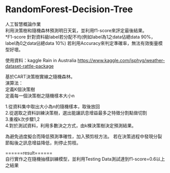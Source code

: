 # RandomForest-Decision-Tree

人工智慧概論作業  
利用決策樹和隨機森林預測明日天氣，並利用f1-score來評定最後結果。  
*F1-score
針對資料級label若分配不均(例如label為1之data佔總data 90%，label為0之data佔總data 10%)
若利用Accuracy來判定準確率，無法有效衡量模型好壞。

使用資料：kaggle Rain in Australia
https://www.kaggle.com/jsphyg/weather-dataset-rattle-package  


基於CART決策樹實線之隨機森林。  
演算法：  
定義K個決策樹  
定義每一個決策樹之隨機樣本大小n  
  
1.從資料集中取出大小為n的隨機樣本，取後放回  
2.從選取之資料訓練決策樹，選出能讓訊息增益最多之特徵分割點做切割  
3.重複k次步驟1,2  
4.對於測試資料，利用多數決之方式，由k棵決策樹決定預測結果。  

為避免過度擬合而降低預測準確性，加入預剪枝方法。
若在決策過程中發現分裂節點後之訊息增益降低，則停止剪枝。
  
======result======  
自行實作之在隨機抽樣訓練模型，並利用Testing Data測試達到f1-score=0.6以上之結果




